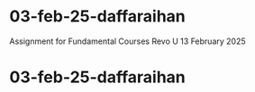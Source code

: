 # 03-feb-25-daffaraihan
Assignment for Fundamental Courses Revo U 13 February 2025
# 03-feb-25-daffaraihan
